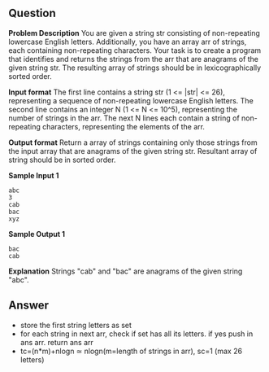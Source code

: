## Question 
**Problem Description**
You are given a string str consisting of non-repeating lowercase English letters.
Additionally, you have an array arr of strings, each containing non-repeating characters.
Your task is to create a program that identifies and returns the strings from the arr that are anagrams of the given string str.
The resulting array of strings should be in lexicographically sorted order.

**Input format**
The first line contains a string str (1 <= |str| <= 26), representing a sequence of non-repeating lowercase English letters.
The second line contains an integer N (1 <= N <= 10^5), representing the number of strings in the arr.
The next N lines each contain a string of non-repeating characters, representing the elements of the arr.

**Output format**
Return a array of strings containing only those strings from the input array that are anagrams of the given string str.
Resultant array of string should be in sorted order.

**Sample Input 1**

```
abc
3
cab
bac
xyz
```

**Sample Output 1**

```
bac
cab
```

**Explanation**
Strings "cab" and "bac" are anagrams of the given string "abc".
## Answer
- store the first string letters as set
- for each string in next arr, check if set has all its letters. if yes push in ans arr. return ans arr
- tc=(n*m)+nlogn ≃ nlogn(m=length of strings in arr), sc=1 (max 26 letters)
